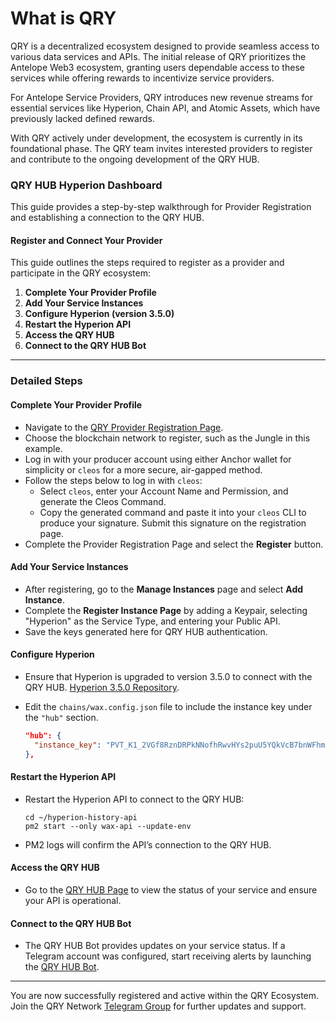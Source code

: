 # What is QRY
QRY is a decentralized ecosystem designed to provide seamless access to various data services and APIs. The initial release of QRY prioritizes the Antelope Web3 ecosystem, granting users dependable access to these services while offering rewards to incentivize service providers.

For Antelope Service Providers, QRY introduces new revenue streams for essential services like Hyperion, Chain API, and Atomic Assets, which have previously lacked defined rewards.

With QRY actively under development, the ecosystem is currently in its foundational phase. The QRY team invites interested providers to register and contribute to the ongoing development of the QRY HUB.

### QRY HUB Hyperion Dashboard
This guide provides a step-by-step walkthrough for Provider Registration and establishing a connection to the QRY HUB.

#### Register and Connect Your Provider
This guide outlines the steps required to register as a provider and participate in the QRY ecosystem:

1. **Complete Your Provider Profile**
2. **Add Your Service Instances**
3. **Configure Hyperion (version 3.5.0)**
4. **Restart the Hyperion API**
5. **Access the QRY HUB**
6. **Connect to the QRY HUB Bot**

---

### Detailed Steps

#### **Complete Your Provider Profile**
   - Navigate to the [QRY Provider Registration Page](https://provider.qry.network/).
   - Choose the blockchain network to register, such as the Jungle in this example.
   - Log in with your producer account using either Anchor wallet for simplicity or `cleos` for a more secure, air-gapped method. 
   - Follow the steps below to log in with `cleos`:
      - Select `cleos`, enter your Account Name and Permission, and generate the Cleos Command.
      - Copy the generated command and paste it into your `cleos` CLI to produce your signature. Submit this signature on the registration page.
   - Complete the Provider Registration Page and select the **Register** button.

#### **Add Your Service Instances**
   - After registering, go to the **Manage Instances** page and select **Add Instance**.
   - Complete the **Register Instance Page** by adding a Keypair, selecting "Hyperion" as the Service Type, and entering your Public API.
   - Save the keys generated here for QRY HUB authentication.

#### **Configure Hyperion**
   - Ensure that Hyperion is upgraded to version 3.5.0 to connect with the QRY HUB. [Hyperion 3.5.0 Repository](https://github.com/eosrio/hyperion-history-api/tree/3.5.0).
   - Edit the `chains/wax.config.json` file to include the instance key under the `"hub"` section.

      ```json
      "hub": {
        "instance_key": "PVT_K1_2VGf8RznDRPkNNofhRwvHYs2puU5YQkVcB7bnWFhmFKE6gPdm1"
      },
      ```

#### **Restart the Hyperion API**
   - Restart the Hyperion API to connect to the QRY HUB:

      ```shell
      cd ~/hyperion-history-api
      pm2 start --only wax-api --update-env
      ```

   - PM2 logs will confirm the API’s connection to the QRY HUB.

#### **Access the QRY HUB**
   - Go to the [QRY HUB Page](https://hub.qry.network/) to view the status of your service and ensure your API is operational.

#### **Connect to the QRY HUB Bot**
   - The QRY HUB Bot provides updates on your service status. If a Telegram account was configured, start receiving alerts by launching the [QRY HUB Bot](https://t.me/qry_hub_bot).

---

You are now successfully registered and active within the QRY Ecosystem. Join the QRY Network [Telegram Group](https://t.me/qry_network) for further updates and support.
